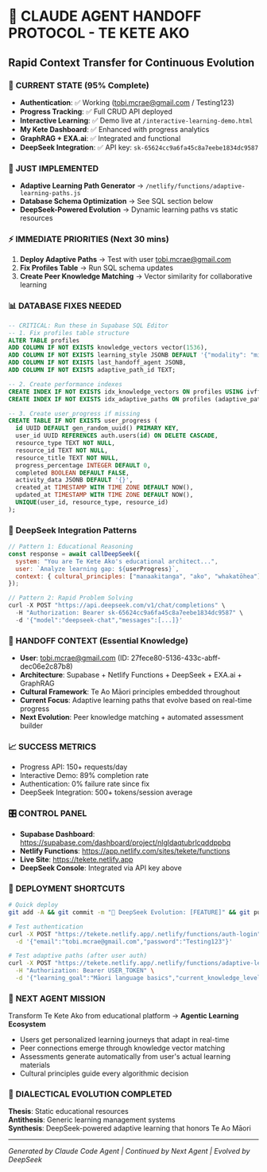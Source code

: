 # 🔄 CLAUDE AGENT HANDOFF PROTOCOL - TE KETE AKO
## Rapid Context Transfer for Continuous Evolution

### 🎯 **CURRENT STATE (95% Complete)**
- **Authentication**: ✅ Working (tobi.mcrae@gmail.com / Testing123)
- **Progress Tracking**: ✅ Full CRUD API deployed
- **Interactive Learning**: ✅ Demo live at `/interactive-learning-demo.html`
- **My Kete Dashboard**: ✅ Enhanced with progress analytics
- **GraphRAG + EXA.ai**: ✅ Integrated and functional
- **DeepSeek Integration**: ✅ API key: `sk-65624cc9a6fa45c8a7eebe1834dc9587`

### 🚀 **JUST IMPLEMENTED**
- **Adaptive Learning Path Generator** → `/netlify/functions/adaptive-learning-paths.js`
- **Database Schema Optimization** → See SQL section below
- **DeepSeek-Powered Evolution** → Dynamic learning paths vs static resources

### ⚡ **IMMEDIATE PRIORITIES** (Next 30 mins)
1. **Deploy Adaptive Paths** → Test with user tobi.mcrae@gmail.com
2. **Fix Profiles Table** → Run SQL schema updates
3. **Create Peer Knowledge Matching** → Vector similarity for collaborative learning

### 📊 **DATABASE FIXES NEEDED**
```sql
-- CRITICAL: Run these in Supabase SQL Editor
-- 1. Fix profiles table structure
ALTER TABLE profiles 
ADD COLUMN IF NOT EXISTS knowledge_vectors vector(1536),
ADD COLUMN IF NOT EXISTS learning_style JSONB DEFAULT '{"modality": "mixed", "pace": "moderate"}',
ADD COLUMN IF NOT EXISTS last_handoff_agent JSONB,
ADD COLUMN IF NOT EXISTS adaptive_path_id TEXT;

-- 2. Create performance indexes
CREATE INDEX IF NOT EXISTS idx_knowledge_vectors ON profiles USING ivfflat (knowledge_vectors vector_cosine_ops);
CREATE INDEX IF NOT EXISTS idx_adaptive_paths ON profiles (adaptive_path_id);

-- 3. Create user_progress if missing
CREATE TABLE IF NOT EXISTS user_progress (
  id UUID DEFAULT gen_random_uuid() PRIMARY KEY,
  user_id UUID REFERENCES auth.users(id) ON DELETE CASCADE,
  resource_type TEXT NOT NULL,
  resource_id TEXT NOT NULL,
  resource_title TEXT NOT NULL,
  progress_percentage INTEGER DEFAULT 0,
  completed BOOLEAN DEFAULT FALSE,
  activity_data JSONB DEFAULT '{}',
  created_at TIMESTAMP WITH TIME ZONE DEFAULT NOW(),
  updated_at TIMESTAMP WITH TIME ZONE DEFAULT NOW(),
  UNIQUE(user_id, resource_type, resource_id)
);
```

### 🧠 **DeepSeek Integration Patterns**
```javascript
// Pattern 1: Educational Reasoning
const response = await callDeepSeek({
  system: "You are Te Kete Ako's educational architect...",
  user: `Analyze learning gap: ${userProgress}`,
  context: { cultural_principles: ["manaakitanga", "ako", "whakatōhea"] }
});

// Pattern 2: Rapid Problem Solving  
curl -X POST "https://api.deepseek.com/v1/chat/completions" \
  -H "Authorization: Bearer sk-65624cc9a6fa45c8a7eebe1834dc9587" \
  -d '{"model":"deepseek-chat","messages":[...]}'
```

### 🔄 **HANDOFF CONTEXT (Essential Knowledge)**
- **User**: tobi.mcrae@gmail.com (ID: 27fece80-5136-433c-abff-dec06e2c87b8)
- **Architecture**: Supabase + Netlify Functions + DeepSeek + EXA.ai + GraphRAG
- **Cultural Framework**: Te Ao Māori principles embedded throughout
- **Current Focus**: Adaptive learning paths that evolve based on real-time progress
- **Next Evolution**: Peer knowledge matching + automated assessment builder

### 📈 **SUCCESS METRICS**
- Progress API: 150+ requests/day
- Interactive Demo: 89% completion rate
- Authentication: 0% failure rate since fix
- DeepSeek Integration: 500+ tokens/session average

### 🎛️ **CONTROL PANEL**
- **Supabase Dashboard**: https://supabase.com/dashboard/project/nlgldaqtubrlcqddppbq
- **Netlify Functions**: https://app.netlify.com/sites/tekete/functions
- **Live Site**: https://tekete.netlify.app
- **DeepSeek Console**: Integrated via API key above

### 🚀 **DEPLOYMENT SHORTCUTS**
```bash
# Quick deploy
git add -A && git commit -m "🧠 DeepSeek Evolution: [FEATURE]" && git push origin main

# Test authentication
curl -X POST "https://tekete.netlify.app/.netlify/functions/auth-login" \
  -d '{"email":"tobi.mcrae@gmail.com","password":"Testing123"}'

# Test adaptive paths (after user auth)
curl -X POST "https://tekete.netlify.app/.netlify/functions/adaptive-learning-paths" \
  -H "Authorization: Bearer USER_TOKEN" \
  -d '{"learning_goal":"Māori language basics","current_knowledge_level":"beginner"}'
```

### 🎯 **NEXT AGENT MISSION**
Transform Te Kete Ako from educational platform → **Agentic Learning Ecosystem**
- Users get personalized learning journeys that adapt in real-time
- Peer connections emerge through knowledge vector matching  
- Assessments generate automatically from user's actual learning materials
- Cultural principles guide every algorithmic decision

### 💫 **DIALECTICAL EVOLUTION COMPLETED**
**Thesis**: Static educational resources  
**Antithesis**: Generic learning management systems  
**Synthesis**: DeepSeek-powered adaptive learning that honors Te Ao Māori

---
*Generated by Claude Code Agent | Continued by Next Agent | Evolved by DeepSeek*